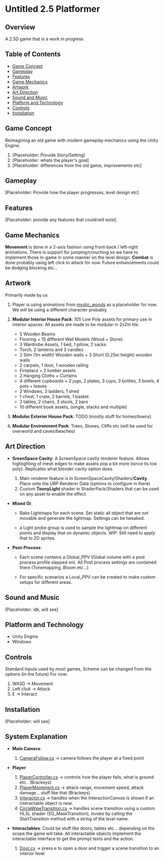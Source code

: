 # Untitled 2.5 Platformer

## Overview
A 2.5D game that is a work in progress

## Table of Contents

- [Game Concept](#game-concept)
- [Gameplay](#gameplay)
- [Features](#features)
- [Game Mechanics](#game-mechanics)
- [Artwork](#artwork)
- [Art Direction](#art_direction)
- [Sound and Music](#sound-and-music)
- [Platform and Technology](#platform-and-technology)
- [Controls](#controls)
- [Installation](#installation)

## Game Concept

Reimagining an old game with modern gameplay mechanics using the Unity Engine. 
 1. [Placeholder: Provide Story/Setting]
 2. [Placeholder: whats the player's goal]
 3. [Placeholder: differences from the old game, improvements etc]

## Gameplay

 [Placeholder: Provide how the player progresses, level design etc]

## Features

 [Placeholder: provide any features that could/will exist]

## Game Mechanics

 **Movement** is done in a 2-axis fashion using front-back / left-right animations. There
 is support for jumping/crouching so we have to implement those in-game in some manner on the
 level design.
 **Combat** is done probably using left click to attack for now. Future enhancements could be dodging
 blocking etc...

## Artwork
 Primarily made by us

 1. Player is using animations from [mystic_woods](https://game-endeavor.itch.io/mystic-woods) as a 
 placeholder for now. We will be using a different character probably.

 2. **Modular Interior House Pack**: 105 Low Poly assets for primary use in interior spaces. All assets are made to be modular in 2x2m tile.
    * 5 Wooden Beams
    * Flooring + 15 different Wall Models (Wood + Stone)
    * 3 Wardrobe Assets, 1 bed, 1 pillow, 2 sacks
    * Torch, 2 lanterns and 3 candles
    * 2 Slim (1m width) Wooden walls + 3 Short (0.25m height) wooden walls
    * 2 carpets, 1 door, 1 wooden railing
    * Fireplace + 2 lumber assets
    * 2 Hanging Cloths + Curtains
    * 4 different cupboards + 2 jugs, 2 plates, 3 cups, 3 bottles, 3 bowls, 4 pots + leaves
    * 2 Windows, 3 ladders, 1 shed
    * 1 chest, 1 crate, 2 barrels, 1 basket
    * 2 tables, 2 chairs, 3 stools, 2 bars
    * 10 different book assets, (single, stacks and multiple)

3. **Modular Exterior House Pack**: TODO (mostly stuff for homes/towns)
4. **Modular Environment Pack**: Trees, Stones, Cliffs etc (will be used for overworld and caves/beaches)

## Art Direction

* **SreenSpace Cavity**:
A ScreenSpace cavity renderer feature. Allows highlighting of mesh edges to make assets pop a bit more (since its low poly). Replicates what blender cavity option does.
    1. Main renderer feature is in ScreenSpaceCavity/Shaders/**Cavity**. Place onto the URP Renderer Data (options to configure in there)
    2. Custom **ToonyLight** shader in ShaderPack/Shaders that can be used on any asset to enable the effect.

* **Mixed GI**:
    * Bake Lightmaps for each scene. Set static all object that are not movable and generate the lightmap. Settings can be tweaked.

    * a Light probe group is used to sample the lightmap on different points and display that on dynamic objects. WIP: Still need to apply that to 2D sprites.

* **Post-Process**:
    * Each scene contains a Global_PPV (Global volume with a post process profile slapped on). All Post process settings are contained there (Tonemapping, Bloom etc...)

    * For specific scenarios a Local_PPV can be created to make custom setups for different areas.

## Sound and Music

 [Placeholder: idk, will see]

## Platform and Technology

 * Unity Engine
 * Windows

## Controls

 Standard Inputs used by most games, Scheme can be changed from the options (in the future)
 For now:
   1. WASD -> Movement
   2. Left click -> Attack
   3. E -> Interact

## Installation

 [Placeholder: will see]

## System Explanation

* **Main Camera**:
    1. <u>CameraFollow.cs</u> -> camera follows the player at a fixed point

* **Player**:
    1. <u>PlayerController.cs</u> -> controls how the player falls, what is ground etc.. (Brackeys)
    2. <u>PlayerMovement.cs</u> -> attack range, movement speed, attack damage... stuff like that (Brackeys)
    3. <u>Interactor.cs</u> -> handles when the InteractionCanvas is shown if an interactable object is near.
    4. <u>CircleWipeTransition.cs</u> -> handles scene transition using a custom HLSL shader (SG_MaskTransition),
    invoke by calling the StartTransition method with a string of the level name.

* **Interactables**:
Could be stuff like doors, tables etc... depending on the scope the game will take. All interactable objects
implement the interactable interface to get the prompt texts and the action.
    1. <u>Door.cs</u> -> press e to open a door and trigger a scene transition to an interior level